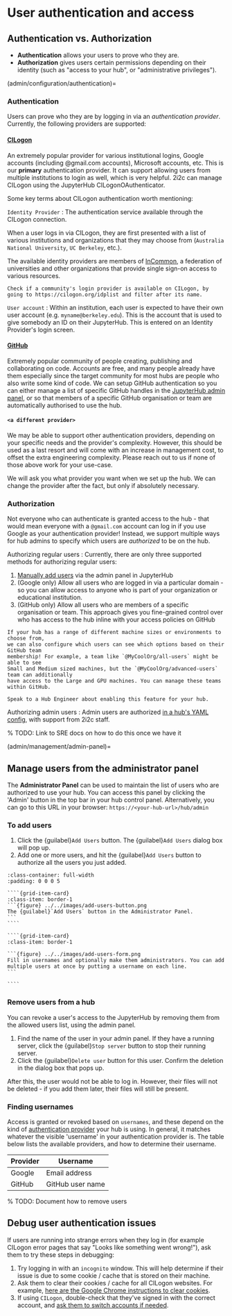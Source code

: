 # User authentication and access

## Authentication vs. Authorization

- **Authentication** allows your users to prove who they are.
- **Authorization** gives users certain permissions depending on their identity (such as "access to your hub", or "administrative privileges").

(admin/configuration/authentication)=
### Authentication

Users can prove who they are by logging in via an *authentication provider*. Currently, the following providers are supported:

#### [CILogon](https://www.cilogon.org/)

An extremely popular provider for various institutional logins, Google accounts (including @gmail.com accounts), Microsoft accounts, etc. This is our **primary** authentication provider.
It can support allowing users from multiple institutions to login as well, which is very helpful.
2i2c can manage CILogon using the JupyterHub CILogonOAuthenticator.

Some key terms about CILogon authentication worth mentioning:

`Identity Provider`
: The authentication service available through the CILogon connection.

  When a user logs in via CILogon, they are first presented with a list of various institutions and organizations that they may choose from (`Australia National University`, `UC Berkeley`, etc.).

  The available identity providers are members of [InCommon](https://www.incommon.org/federation/), a federation of universities and other organizations that provide single sign-on access to various resources.

  ```{note}
  Check if a community's login provider is available on CILogon, by going to https://cilogon.org/idplist and filter after its name.
  ```

`User account`
: Within an institution, each user is expected to have their own user account (e.g. `myname@berkeley.edu`). This is the account that is used to give somebody an ID on their JupyterHub. This is entered on an Identity Provider's login screen.

#### [GitHub](https://github.com/)
Extremely popular community of people creating, publishing and collaborating on code. Accounts are free, and many people already have them especially since the target community for most hubs are people who also write some kind of code. We can setup GitHub authentication so you can either manage a list of specific GitHub handles in the [JupyterHub admin panel](admin/management/admin-panel), or so that members of a specific GitHub organisation or team are automatically authorised to use the hub.

#### `<a different provider>`
We may be able to support other authentication providers, depending on your specific needs and the provider's complexity. However, this should be used as a last resort and will come with an increase in management cost, to offset the extra engineering complexity. Please reach out to us if none of those above work for your use-case.

We will ask you what provider you want when we set up the hub. We can change the provider after the fact, but only if absolutely necessary.

### Authorization

Not everyone who can authenticate is granted access to the hub - that would mean
everyone with a `@gmail.com` account can log in if you use Google as your
authentication provider! Instead, we support multiple ways for hub admins to
specify which users are *authorized* to be on the hub.

Authorizing regular users
: Currently, there are only three supported methods for authorizing regular users:

  1. [Manually add users](../howto/manage-users.md) via the admin panel in JupyterHub
  2. (Google only) Allow all users who are logged in via a particular domain - so
     you can allow access to anyone who is part of your organization or
     educational institution.
  3. (GitHub only) Allow all users who are members of a specific organisation or
     team. This approach gives you fine-grained control over who has access to the
     hub inline with your access policies on GitHub

```{tip}
If your hub has a range of different machine sizes or environments to choose from,
we can also configure which users can see which options based on their GitHub team
membership! For example, a team like `@MyCoolOrg/all-users` might be able to see
Small and Medium sized machines, but the `@MyCoolOrg/advanced-users` team can additionally
have access to the Large and GPU machines. You can manage these teams within GitHub.

Speak to a Hub Engineer about enabling this feature for your hub.
```

Authorizing admin users
: Admin users are authorized [in a hub's YAML config](https://github.com/2i2c-org/infrastructure/blob/c1d06be1eed2d748a4d39e4cba76436cffe89fb2/config/hubs/2i2c.cluster.yaml#L50-L55), with support from 2i2c staff.

% TODO: Link to SRE docs on how to do this once we have it

(admin/management/admin-panel)=
## Manage users from the administrator panel

The **Administrator Panel** can be used to maintain the list of users
who are authorized to use your hub. You can access this panel by clicking
the 'Admin' button in the top bar in your hub control panel.
Alternatively, you can go to this URL in your browser:
`https://<your-hub-url>/hub/admin`

### To add users

1. Click the {guilabel}`Add Users` button. The {guilabel}`Add Users` dialog box will pop up.
2. Add one or more users, and hit the {guilabel}`Add Users` button to authorize all the users you just added.

`````{grid}
:class-container: full-width
:padding: 0 0 0 5

````{grid-item-card}
:class-item: border-1
```{figure} ../../images/add-users-button.png
The {guilabel}`Add Users` button in the Administrator Panel.
```
````

````{grid-item-card}
:class-item: border-1

```{figure} ../../images/add-users-form.png
Fill in usernames and optionally make them administrators. You can add multiple users at once by putting a username on each line.
```

````
`````


### Remove users from a hub

You can revoke a user's access to the JupyterHub by removing them from the allowed users list, using the admin panel.

1. Find the name of the user in your admin panel. If they have a running server,
   click the {guilabel}`Stop server` button to stop their running server.
2. Click the {guilabel}`Delete user` button for this user. Confirm the deletion in
   the dialog box that pops up.

After this, the user would not be able to log in. However, their files will not be deleted -
if you add them later, their files will still be present.

### Finding usernames

Access is granted or revoked based on `usernames`, and these depend on the kind
of [authentication provider](admin/configuration/authentication) your hub is
using. In general, it matches whatever the visible 'username' in your
authentication provider is. The table below lists the available providers, and
how to determine their username.


| Provider | Username |
|-|-|
| Google | Email address |
| GitHub | GitHub user name |


% TODO: Document how to remove users

## Debug user authentication issues

If users are running into strange errors when they log in (for example CILogon error pages that say "Looks like something went wrong!"), ask them to try these steps in debugging:

1. Try logging in with an `incognito` window. This will help determine if their issue is due to some cookie / cache that is stored on their machine.
2. Ask them to clear their cookies / cache for all CILogon websites. For example, [here are the Google Chrome instructions to clear cookies](https://support.google.com/chrome/answer/95647?hl=en&co=GENIE.Platform%3DDesktop).
3. If using `CILogon`, double-check that they've signed in with the correct account, and [ask them to switch accounts if needed](https://infrastructure.2i2c.org/howto/troubleshoot/cilogon-user-accounts/).
